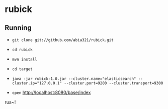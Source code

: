 # rubick
## Running

- `git clone git://github.com/abia321/rubick.git`
- `cd rubick`
- `mvn install`
- `cd target`
- `java -jar rubick-1.0.jar --cluster.name="elasticsearch" --cluster.ip="127.0.0.1" --cluster.port=9200 --cluster.transport=9300   ` 


- `open` <http://localhost:8080/base/index>





rua~!

